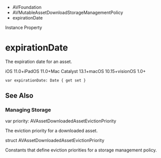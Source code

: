 

- AVFoundation
- AVMutableAssetDownloadStorageManagementPolicy
-  expirationDate 

Instance Property

# expirationDate

The expiration date for an asset.

iOS 11.0+iPadOS 11.0+Mac Catalyst 13.1+macOS 10.15+visionOS 1.0+

``` source
var expirationDate: Date { get set }
```

## See Also

### Managing Storage

var priority: AVAssetDownloadedAssetEvictionPriority

The eviction priority for a downloaded asset.

struct AVAssetDownloadedAssetEvictionPriority

Constants that define eviction priorities for a storage management policy.

